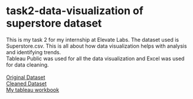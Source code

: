 # task2-data-visualization of superstore dataset
This is my task 2 for my internship at Elevate Labs. The dataset used is Superstore.csv. This is all about how data visualization helps with analysis and identifying trends. 
<br>
Tableau Public was used for all the data visualization and Excel was used for data cleaning.
<br>
<br>
[Original Dataset](https://www.kaggle.com/datasets/vivek468/superstore-dataset-final?select=Sample+-+Superstore.csv)
<br>
[Cleaned Dataset](https://docs.google.com/spreadsheets/d/15BeDA8kQ6lN_FkOiYgXhT0LnzvtRFs6q/edit?usp=drive_link&ouid=106760994882511478209&rtpof=true&sd=true)
<br>
[My tableau workbook](https://public.tableau.com/views/Superstore-Visualization_17586529430500/CustomerDemographic?:language=en-US&:sid=&:redirect=auth&:display_count=n&:origin=viz_share_link)
